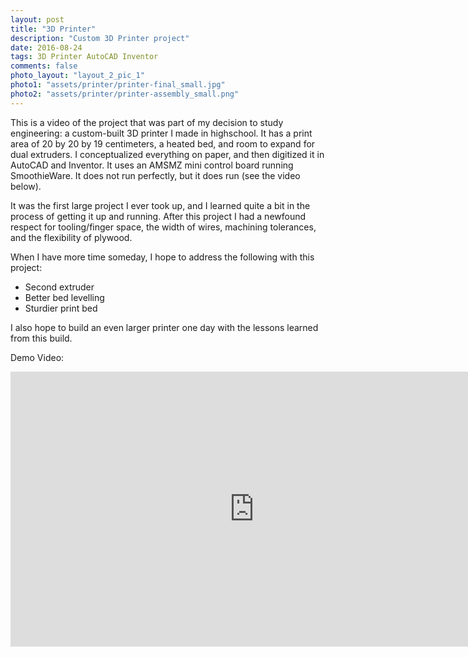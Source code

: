```yaml
---
layout: post
title: "3D Printer"
description: "Custom 3D Printer project"
date: 2016-08-24
tags: 3D Printer AutoCAD Inventor
comments: false
photo_layout: "layout_2_pic_1"
photo1: "assets/printer/printer-final_small.jpg"
photo2: "assets/printer/printer-assembly_small.png"
---
```


This is a video of the project that was part of my decision to study engineering: a custom-built 3D printer I made in highschool. It has a print area of 20 by 20 by 19 centimeters, a heated bed, and room to expand for dual extruders. I conceptualized everything on paper, and then digitized it in AutoCAD and Inventor. It uses an AMSMZ mini control board running SmoothieWare. It does not run perfectly, but it does run (see the video below).

It was the first large project I ever took up, and I learned quite a bit in the process of getting it up and running. After this project I had a newfound respect for tooling/finger space, the width of wires, machining tolerances, and the flexibility of plywood.

When I have more time someday, I hope to address the following with this project:
- Second extruder
- Better bed levelling
- Sturdier print bed

I also hope to build an even larger printer one day with the lessons learned from this build.

Demo Video:
<iframe width="780" height="440" src="https://www.youtube.com/embed/lMiqQMP7Syc" frameborder="0" allow="accelerometer; autoplay; encrypted-media; gyroscope; picture-in-picture" allowfullscreen></iframe>
